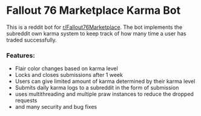 # Fallout 76 Marketplace Karma Bot
This is a reddit bot for [r/Fallout76Marketplace](https://www.reddit.com/r/Fallout76Marketplace/). The bot implements the subreddit own karma system to keep track of how many time a user has traded successfully. 

### Features: 
- Flair color changes based on karma level
- Locks and closes submissions after 1 week
- Users can give limited amount of karma determined by their karma level
- Submits daily karma logs to a subreddit in the form of submission
- uses multithreading and multiple praw instances to reduce the dropped requests
- and many security and bug fixes